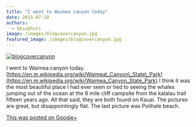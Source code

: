 ```yaml
---
title: "I went to Waimea canyon today"
date: 2015-07-18
authors: 
  - bksubhuti
image: /images/blogcovercanyon.jpg
featured_image: /images/blogcovercanyon.jpg
---
```


[![blogcovercanyon](/images/blogcovercanyon.jpg)](/images/2015/08/blogcovercanyon.jpg)

I went to Waimea canyon today. [https://en.m.wikipedia.org/wiki/Waimea\_Canyon\_State\_Park](https://en.m.wikipedia.org/wiki/Waimea_Canyon_State_Park) I think it was the most beautiful place I had ever seen or tied to seeing the whales jumping out of the ocean at the 8 mile cliff campsite from the kalalau trail fifteen years ago. All that said, they are both found on Kauai. The pictures are great, but disappointingly flat. The last picture was Polihale beach.

[This was posted on Google+](https://plus.google.com/+BhikkhuSubhuti/posts/5seBWnGyGDy)